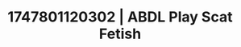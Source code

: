 ---
categories:
- Babysitter scenario
- Fantasy kink
- MILF fantasy
- Caressing curves
- Mid-century kink
image: /assets/images/1747801120302.jpg
layout: post
seo:
  description: Featured content with sensual ABDL Play, Scat Fetish. HD images available.
  keywords: ABDL Play, Scat Fetish
  og_image: /assets/images/1747801120302.jpg
  schema_type: VisualArtwork
tags:
- ABDL Play
- Scat Fetish
- '#1747801120302'
title: 1747801120302 | ABDL Play Scat Fetish
---